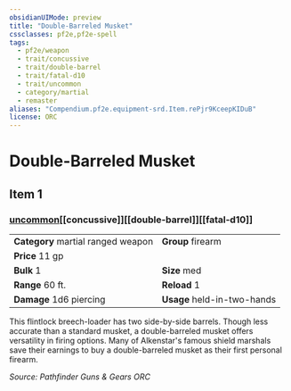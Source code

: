 ```yaml
---
obsidianUIMode: preview
title: "Double-Barreled Musket"
cssclasses: pf2e,pf2e-spell
tags:
  - pf2e/weapon
  - trait/concussive
  - trait/double-barrel
  - trait/fatal-d10
  - trait/uncommon
  - category/martial
  - remaster
aliases: "Compendium.pf2e.equipment-srd.Item.rePjr9KceepKIDuB"
license: ORC
---
```

# Double-Barreled Musket
## Item 1
### [uncommon](uncommon "Uncommon Rarity Trait")[[concussive]][[double-barrel]][[fatal-d10]]

|  |  |
| -- | -- |
| **Category** martial ranged weapon | **Group** firearm |
| **Price** 11 gp |  |
| **Bulk** 1 | **Size** med |
|**Range** 60 ft.| **Reload** 1|
| **Damage** 1d6 piercing  | **Usage** held-in-two-hands |



This flintlock breech-loader has two side-by-side barrels. Though less accurate than a standard musket, a double-barreled musket offers versatility in firing options. Many of Alkenstar's famous shield marshals save their earnings to buy a double-barreled musket as their first personal firearm.

*Source: Pathfinder Guns & Gears*
*ORC*